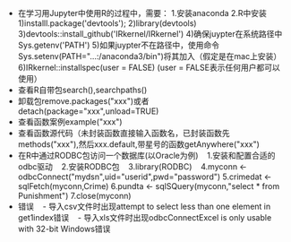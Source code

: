 - 在学习用Jupyter中使用R的过程中，需要：
    1.安装anaconda
    2.R中安装
      1)installl.package('devtools');
      2)library(devtools)
      3)devtools::install_github('IRkernel/IRkernel')
      4)确保juypter在系统路径中Sys.getenv('PATH')
      5)如果juypter不在路径中，使用命令Sys.setenv(PATH="...:/anaconda3/bin")将其加入（假定是在mac上安装）
      6)IRkernel::installspec(user = FALSE) (user = FALSE表示任何用户都可以使用）
- 查看R自带包search(),searchpaths()
- 卸载包remove.packages("xxx")或者detach(package="xxx",unload=TRUE)
- 查看函数案例example("xxx")
- 查看函数源代码（未封装函数直接输入函数名，已封装函数先methods("xxx"),然后xxx.default,带星号的函数getAnywhere("xxx")
- 在R中通过RODBC包访问一个数据库(以Oracle为例)
    1.安装和配置合适的odbc驱动
    2.安装RODBC包
    3.library(RODBC)
    4.myconn <- odbcConnect("mydsn",uid="userid",pwd="password")
    5.crimedat <- sqlFetch(myconn,Crime)
    6.pundta <- sqlSQuery(myconn,"select * from Punishment")
    7.close(myconn)
- 错误
    - 导入csv文件时出现attempt to select less than one element in get1index错误
    - 导入xls文件时出现odbcConnectExcel is only usable with 32-bit Windows错误
